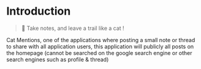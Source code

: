 # Introduction

> 🐾 Take notes, and leave a trail like a cat !

Cat Mentions, one of the applications where posting a small note or thread to share with all application users, this application will publicly all posts on the homepage (cannot be searched on the google search engine or other search engines such as profile & thread)
